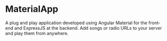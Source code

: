 # MaterialApp
A plug and play application developed using Angular Material for the front-end and ExpressJS at the backend.
Add songs or radio URLs to your server and play them from anywhere. 
